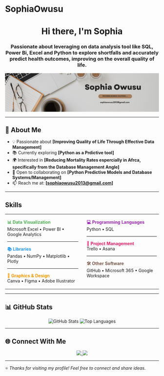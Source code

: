 # SophiaOwusu<!-- Profile Header -->
<h1 align="center">Hi there, I'm Sophia</h1>
<h3 align="center">Passionate about leveraging on data analysis tool like SQL, Power Bi, Excel and Python to explore shortfalls and accurately predict health outcomes, improving on the overall quality of life.</h3>

<!-- Banner Image -->
<p align="center">
  <img src="https://github.com/SophiaOwusu/-profile-assets/raw/main/linkedin%20Background%20photo.jpeg" alt="Banner" width="800"/>
</p>

---

## 🌟 About Me
- 💡 Passionate about **[Improving Quality of Life Through Effective Data Management]**
- 📚 Currently exploring **[Python as a Prdictive tool]**
- 🌍 Interested in **[Reducing Mortality Rates espercially in Afrca, specifically from the Database Management Angle]**
- 🤝 Open to collaborating on **[Python Predictive Models and Database Systems/Management]**
- 📫 Reach me at: **[sophiaowusu2013@gmail.com]**

---

## Skills

<table>
<tr>
<td style="vertical-align: top; padding-right: 20px;">

<span style="color:#4CAF50; font-weight:bold;">📊 Data Visualization</span>  
Microsoft Excel • Power BI • Google Analytics   
<hr style="border: 0; border-top: 1px solid #ddd; margin: 6px 0;">

<span style="color:#2196F3; font-weight:bold;">📚 Libraries</span>  
Pandas • NumPy • Matplotlib • Plotly  
<hr style="border: 0; border-top: 1px solid #ddd; margin: 6px 0;">

<span style="color:#FF9800; font-weight:bold;">🎨 Graphics & Design</span>  
Canva • Figma • Adobe Illustrator  

</td>
<td style="vertical-align: top;">

<span style="color:#9C27B0; font-weight:bold;">💻 Programming Languages</span>  
Python • SQL 
<hr style="border: 0; border-top: 1px solid #ddd; margin: 6px 0;">

<span style="color:#E91E63; font-weight:bold;">📅 Project Management</span>  
Trello • Asana  
<hr style="border: 0; border-top: 1px solid #ddd; margin: 6px 0;">

<span style="color:#795548; font-weight:bold;">🛠 Other Software</span>  
GitHub • Microsoft 365 • Google Workspace 

</td>
</tr>
</table>

---

## 📊 GitHub Stats
<p align="center">
  <img src="https://github-readme-stats.vercel.app/api?username=SophiaOwusu&show_icons=true&theme=tokyonight" alt="GitHub Stats" />
  <img src="https://github-readme-stats.vercel.app/api/top-langs/?username=SophiaOwusu&layout=compact&theme=tokyonight" alt="Top Languages" />
</p>


---

## 🌐 Connect With Me
<p align="center">
  <a href="https://linkedin.com/in/[www.linkedin.com/in/sophiaowusu]" target="_blank">
    <img src="https://img.shields.io/badge/-LinkedIn-blue?style=for-the-badge&logo=linkedin" />
  </a>
  <a href="mailto:[sophiaowusu2013@gmail.com]">
    <img src="https://img.shields.io/badge/-Email-red?style=for-the-badge&logo=gmail" />
  </a>
</p>

---

⭐ *Thanks for visiting my profile! Feel free to connect and share ideas.*

